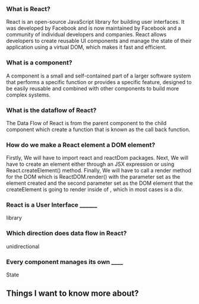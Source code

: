 ###  What is React?
React is an open-source JavaScript library for building user interfaces. It was developed by Facebook and is now maintained by Facebook and a community of individual developers and companies. React allows developers to create reusable UI components and manage the state of their application using a virtual DOM, which makes it fast and efficient.

### What is a component?
A component is a small and self-contained part of a larger software system that performs a specific function or provides a specific feature, designed to be easily reusable and combined with other components to build more complex systems.

### What is the dataflow of React?
The Data Flow of React is from the parent component to the child component which create a function that is known as the call back function. 

### How do we make a React element a DOM element?
Firstly, We will have to import react and reactDom packages. Next, We will have to create an element either through an JSX expression or using React.createElement() method.
Finally, We will have to call a render method for the DOM which is ReactDOM.render() with the parameter set as the element created and the second parameter set as the DOM element that the createElement is going to render inside of , which in most cases is a div.

### React is a User Interface ______
library

### Which direction does data flow in React?
unidirectional

### Every component manages its own ____
State

## Things I want to know more about?